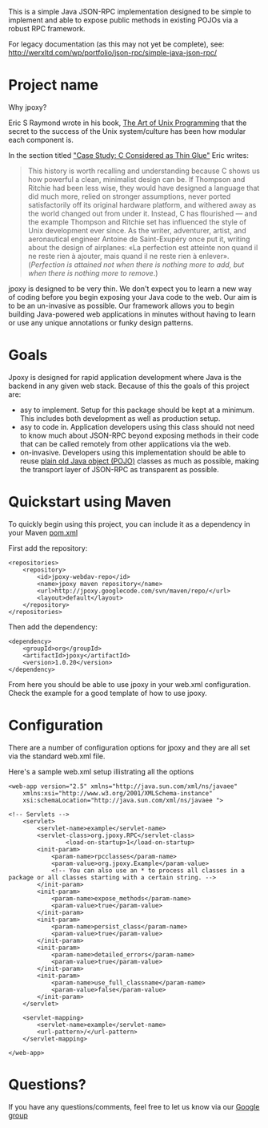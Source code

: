 This is a simple Java JSON-RPC implementation designed to be simple to implement and able to expose public methods in existing POJOs via a robust RPC framework.

For legacy documentation (as this may not yet be complete), see: http://werxltd.com/wp/portfolio/json-rpc/simple-java-json-rpc/

# Project name #
Why jpoxy?

Eric S Raymond wrote in his book, [The Art of Unix Programming](http://www.catb.org/~esr/writings/taoup/) that the secret to the success of the Unix system/culture has been how modular each component is.

In the section titled ["Case Study: C Considered as Thin Glue"](http://www.catb.org/~esr/writings/taoup/html/ch04s03.html#id2899777) Eric writes:
> This history is worth recalling and understanding because C shows us how powerful a clean, minimalist design can be. If Thompson and Ritchie had been less wise, they would have designed a language that did much more, relied on stronger assumptions, never ported satisfactorily off its original hardware platform, and withered away as the world changed out from under it. Instead, C has flourished — and the example Thompson and Ritchie set has influenced the style of Unix development ever since. As the writer, adventurer, artist, and aeronautical engineer Antoine de Saint-Exupéry once put it, writing about the design of airplanes: «La perfection est atteinte non quand il ne reste rien à ajouter, mais quand il ne reste rien à enlever». (_Perfection is attained not when there is nothing more to add, but when there is nothing more to remove_.)

jpoxy is designed to be very thin. We don't expect you to learn a new way of coding before you begin exposing your Java code to the web. Our aim is to be an un-invasive as possible. Our framework allows you to begin building Java-powered web applications in minutes without having to learn or use any unique annotations or funky design patterns.

# Goals #
Jpoxy is designed for rapid application development where Java is the backend in any given web stack. Because of this the goals of this project are:
  * asy to implement. Setup for this package should be kept at a minimum. This includes both development as well as production setup.
  * asy to code in. Application developers using this class should not need to know much about JSON-RPC beyond exposing methods in their code that can be called remotely from other applications via the web.
  * on-invasive. Developers using this implementation should be able to reuse [plain old Java object (POJO)](http://en.wikipedia.org/wiki/Plain_Old_Java_Object) classes as much as possible, making the transport layer of JSON-RPC as transparent as possible.

# Quickstart using Maven #
To quickly begin using this project, you can include it as a dependency in your Maven [pom.xml](http://maven.apache.org/pom.html)

First add the repository:
```
<repositories>
    <repository>
        <id>jpoxy-webdav-repo</id>
        <name>jpoxy maven repository</name>
        <url>http://jpoxy.googlecode.com/svn/maven/repo/</url>
        <layout>default</layout>
    </repository>
</repositories>
```

Then add the dependency:
```
<dependency>
    <groupId>org</groupId>
    <artifactId>jpoxy</artifactId>
    <version>1.0.20</version>
</dependency>
```

From here you should be able to use jpoxy in your web.xml configuration. Check the example for a good template of how to use jpoxy.

# Configuration #
There are a number of configuration options for jpoxy and they are all set via the standard web.xml file.

Here's a sample web.xml setup illistrating all the options
```
<web-app version="2.5" xmlns="http://java.sun.com/xml/ns/javaee"
	xmlns:xsi="http://www.w3.org/2001/XMLSchema-instance"
	xsi:schemaLocation="http://java.sun.com/xml/ns/javaee ">

<!-- Servlets -->
	<servlet>
		<servlet-name>example</servlet-name>
		<servlet-class>org.jpoxy.RPC</servlet-class>
                <load-on-startup>1</load-on-startup>
		<init-param>
			<param-name>rpcclasses</param-name>
			<param-value>org.jpoxy.Example</param-value>
			<!-- You can also use an * to process all classes in a package or all classes starting with a certain string. -->
		</init-param>
		<init-param>
			<param-name>expose_methods</param-name>
			<param-value>true</param-value>
		</init-param>
		<init-param>
			<param-name>persist_class</param-name>
			<param-value>true</param-value>
		</init-param>
		<init-param>
			<param-name>detailed_errors</param-name>
			<param-value>true</param-value>
		</init-param>
		<init-param>
			<param-name>use_full_classname</param-name>
			<param-value>false</param-value>
		</init-param>
	</servlet>

	<servlet-mapping>
		<servlet-name>example</servlet-name>
		<url-pattern>/</url-pattern>
	</servlet-mapping>

</web-app>
```
# Questions? #
If you have any questions/comments, feel free to let us know via our [Google group](http://groups.google.com/group/jpoxy)
